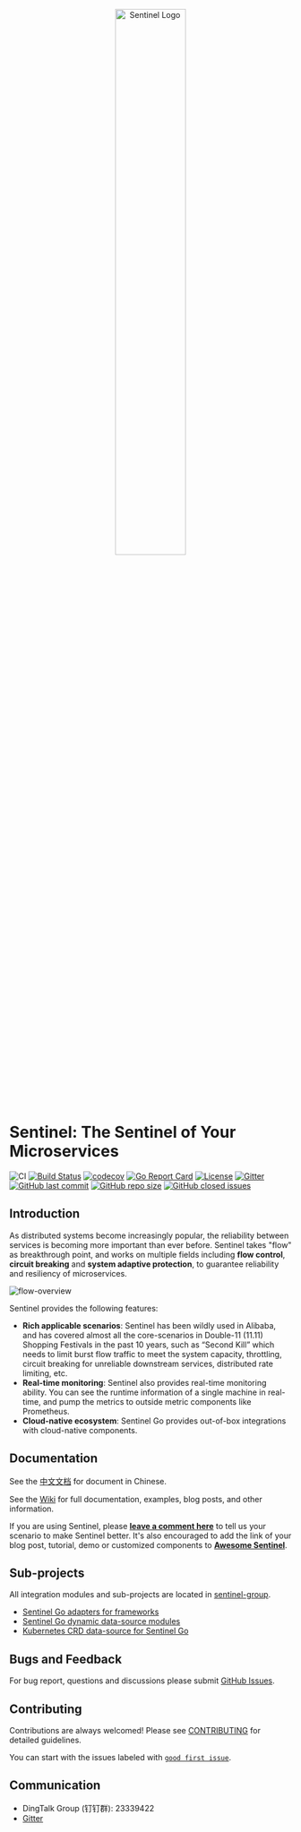 <p align="center">
	<img src="https://user-images.githubusercontent.com/9434884/43697219-3cb4ef3a-9975-11e8-9a9c-73f4f537442d.png" alt="Sentinel Logo" width="50%">
<p align="center">

# Sentinel: The Sentinel of Your Microservices

![CI](https://devops.aishu.cn/AISHUDevOps/AnyShareFamily/_git/Hive/infra/rate/sentinel/workflows/CI/badge.svg?branch=master)
[![Build Status](https://travis-ci.org/alibaba/sentinel-golang.svg?branch=master)](https://travis-ci.org/alibaba/sentinel-golang)
[![codecov](https://codecov.io/gh/alibaba/sentinel-golang/branch/master/graph/badge.svg)](https://codecov.io/gh/alibaba/sentinel-golang)
[![Go Report Card](https://goreportcard.com/badge/devops.aishu.cn/AISHUDevOps/AnyShareFamily/_git/Hive/infra/rate/sentinel)](https://goreportcard.com/report/devops.aishu.cn/AISHUDevOps/AnyShareFamily/_git/Hive/infra/rate/sentinel)
[![License](https://img.shields.io/badge/license-Apache%202-4EB1BA.svg)](https://www.apache.org/licenses/LICENSE-2.0.html)
[![Gitter](https://badges.gitter.im/alibaba/Sentinel.svg)](https://gitter.im/alibaba/Sentinel)
[![GitHub last commit](https://img.shields.io/github/last-commit/alibaba/sentinel-golang.svg?style=flat-square)](https://devops.aishu.cn/AISHUDevOps/AnyShareFamily/_git/Hive/infra/rate/sentinel/commits/dev)
[![GitHub repo size](https://img.shields.io/github/repo-size/alibaba/sentinel-golang)](https://devops.aishu.cn/AISHUDevOps/AnyShareFamily/_git/Hive/infra/rate/sentinel)
[![GitHub closed issues](https://img.shields.io/github/issues-closed/alibaba/sentinel-golang.svg?style=flat-square)](alibaba/sentinel-golang/issues?q=is%3Aissue+is%3Aclosed)

## Introduction

As distributed systems become increasingly popular, the reliability between services is becoming more important than ever before.
Sentinel takes "flow" as breakthrough point, and works on multiple fields including **flow control**,
**circuit breaking** and **system adaptive protection**, to guarantee reliability and resiliency of microservices.

![flow-overview](https://raw.githubusercontent.com/sentinel-group/sentinel-website/master/img/sentinel-flow-index-overview-en.jpg)

Sentinel provides the following features:

- **Rich applicable scenarios**: Sentinel has been wildly used in Alibaba, and has covered almost all the core-scenarios in Double-11 (11.11) Shopping Festivals in the past 10 years, such as “Second Kill” which needs to limit burst flow traffic to meet the system capacity, throttling, circuit breaking for unreliable downstream services, distributed rate limiting, etc.
- **Real-time monitoring**: Sentinel also provides real-time monitoring ability. You can see the runtime information of a single machine in real-time, and pump the metrics to outside metric components like Prometheus.
- **Cloud-native ecosystem**: Sentinel Go provides out-of-box integrations with cloud-native components.

## Documentation

See the [中文文档](https://sentinelguard.io/zh-cn/docs/golang/basic-api-usage.html) for document in Chinese.

See the [Wiki](https://devops.aishu.cn/AISHUDevOps/AnyShareFamily/_git/Hive/infra/rate/sentinel/wiki) for full documentation, examples, blog posts, and other information.

If you are using Sentinel, please [**leave a comment here**](https://github.com/alibaba/Sentinel/issues/18) to tell us your scenario to make Sentinel better.
It's also encouraged to add the link of your blog post, tutorial, demo or customized components to [**Awesome Sentinel**](https://github.com/alibaba/sentinel-awesome).

## Sub-projects

All integration modules and sub-projects are located in [sentinel-group](https://github.com/sentinel-group).

- [Sentinel Go adapters for frameworks](https://github.com/sentinel-group/sentinel-go-adapters)
- [Sentinel Go dynamic data-source modules](https://github.com/sentinel-group/sentinel-go-datasources)
- [Kubernetes CRD data-source for Sentinel Go](https://github.com/sentinel-group/sentinel-go-datasource-k8s-crd)

## Bugs and Feedback

For bug report, questions and discussions please submit [GitHub Issues](https://devops.aishu.cn/AISHUDevOps/AnyShareFamily/_git/Hive/infra/rate/sentinel/issues).

## Contributing

Contributions are always welcomed! Please see [CONTRIBUTING](./CONTRIBUTING.md) for detailed guidelines.

You can start with the issues labeled with [`good first issue`](https://devops.aishu.cn/AISHUDevOps/AnyShareFamily/_git/Hive/infra/rate/sentinel/issues?q=is%3Aissue+is%3Aopen+label%3A%22good+first+issue%22).

## Communication

- DingTalk Group (钉钉群): 23339422
- [Gitter](https://gitter.im/alibaba/Sentinel)
